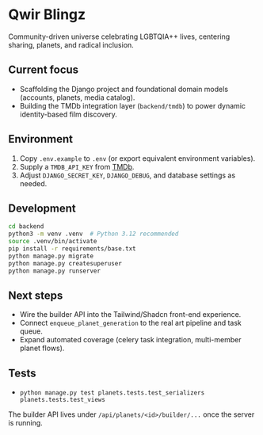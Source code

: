 # Qwir Blingz

Community-driven universe celebrating LGBTQIA++ lives, centering sharing, planets, and radical inclusion.

## Current focus
- Scaffolding the Django project and foundational domain models (accounts, planets, media catalog).
- Building the TMDb integration layer (`backend/tmdb`) to power dynamic identity-based film discovery.

## Environment
1. Copy `.env.example` to `.env` (or export equivalent environment variables).
2. Supply a `TMDB_API_KEY` from [TMDb](https://www.themoviedb.org/documentation/api).
3. Adjust `DJANGO_SECRET_KEY`, `DJANGO_DEBUG`, and database settings as needed.

## Development
```bash
cd backend
python3 -m venv .venv  # Python 3.12 recommended
source .venv/bin/activate
pip install -r requirements/base.txt
python manage.py migrate
python manage.py createsuperuser
python manage.py runserver
```

## Next steps
- Wire the builder API into the Tailwind/Shadcn front-end experience.
- Connect `enqueue_planet_generation` to the real art pipeline and task queue.
- Expand automated coverage (celery task integration, multi-member planet flows).

## Tests
- `python manage.py test planets.tests.test_serializers planets.tests.test_views`

The builder API lives under `/api/planets/<id>/builder/...` once the server is running.